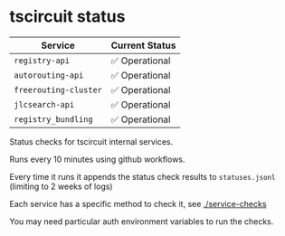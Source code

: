 # tscircuit status

<!-- START_STATUS_TABLE -->

| Service               | Current Status |
| --------------------- | -------------- |
| `registry-api`        | ✅ Operational |
| `autorouting-api`     | ✅ Operational |
| `freerouting-cluster` | ✅ Operational |
| `jlcsearch-api`       | ✅ Operational |
| `registry_bundling`   | ✅ Operational |

<!-- END_STATUS_TABLE -->

Status checks for tscircuit internal services.

Runs every 10 minutes using github workflows.

Every time it runs it appends the status check results to `statuses.jsonl` (limiting to
2 weeks of logs)

Each service has a specific method to check it, see [./service-checks](./service-checks)

You may need particular auth environment variables to run the checks.
